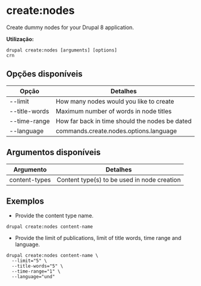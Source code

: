 # create:nodes
Create dummy nodes for your Drupal 8 application.

**Utilização:**
```
drupal create:nodes [arguments] [options]
crn
```

## Opções disponíveis
Opção | Detalhes
-------|-------------
--limit | How many nodes would you like to create
--title-words | Maximum number of words in node titles
--time-range | How far back in time should the nodes be dated
--language | commands.create.nodes.options.language

## Argumentos disponíveis
Argumento | Detalhes
---------|-------------
content-types | Content type(s) to be used in node creation

## Exemplos
* Provide the content type name.
```
drupal create:nodes content-name
```
* Provide the limit of publications, limit of title words, time range and language.
```
drupal create:nodes content-name \
  --limit="5" \
  --title-words="5" \
  --time-range="1" \
  --language="und"
```
